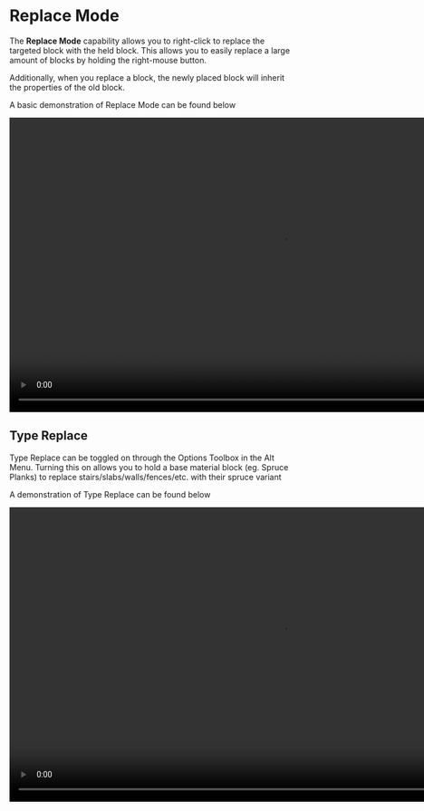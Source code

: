 # Replace Mode

The **Replace Mode** capability allows you to right-click to replace the targeted block with the held block. This allows you to easily replace a large amount of blocks by holding the right-mouse button.

Additionally, when you replace a block, the newly placed block will inherit the properties of the old block.

A basic demonstration of Replace Mode can be found below

<video width="960" height="520" controls autoplay loop>
    <source src="/img/ReplaceModeBasic.mp4" type="video/mp4">
</video>

## Type Replace

Type Replace can be toggled on through the Options Toolbox in the Alt Menu. Turning this on allows you to hold a base material block (eg. Spruce Planks) to replace stairs/slabs/walls/fences/etc. with their spruce variant

A demonstration of Type Replace can be found below

<video width="960" height="520" controls autoplay loop>
    <source src="/img/TypeReplace.mp4" type="video/mp4">
</video>
